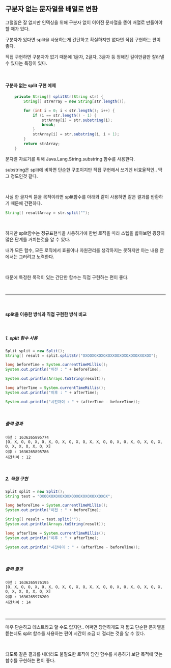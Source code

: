 ## 구분자 없는 문자열을 배열로 변환 

그럴일은 잘 없지만 인덱싱을 위해 구분자 없이 이어진 문자열을 뜯어 배열로 만들어야 할 때가 있다.

구분자가 있다면 split을 사용하는게 간단하고 확실하지만 없다면 직접 구현하는 편이 좋다.

 직접 구현하면 구분자가 없기 때문에 1글자, 2글자, 3글자 등 정해진 길이만큼만 잘라낼 수 있다는 특징이 있다.

<br />

#### 구분자 없는 split 구현 예제

```java
    private String[] splitStr(String str) {
        String[] strArray = new String[str.length()];

        for (int i = 0; i < str.length(); i++) {
            if (i == str.length() - 1) {
                strArray[i] = str.substring(i);
                break;
            }
            strArray[i] = str.substring(i, i + 1);
        }
        return strArray;
    }
```

문자열 자르기를 위해 Java.Lang.String.substring 함수를 사용한다.

substring은 split에 비하면 단순한 구조이지만 직접 구현해서 쓰기엔 비효율적인.. 딱 그 정도인것 같다.

<br />

사실 한 글자씩 뜯을 목적이라면 split함수를 아래와 같이 사용하면 같은 결과를 반환하기 때문에 간편하다.

```java
String[] resultArray = str.split("");
```

<br />

하지만 split함수는 정규표현식을 사용하기에 한번 로직을 따라 스텝을 밟아보면 굉장히 많은 단계를 거치는것을 알 수 있다. 

내가 모든 함수, 모든 로직에서 효율이나 자원관리를 생각하지는 못하지만 아는 내용 안에서는 그러려고 노력한다.

<br />

때문에 특정한 목적이 있는 간단한 함수는 직접 구현하는 편이 좋다.

<br />

<hr />

<br />

#### split을 이용한 방식과 직접 구현한 방식 비교

<br />

##### 1. split 함수 사용

```java
Split split = new Split();
String[] result = split.splitStr("OXOOXOXOXOXOXXOOXOXOXOXOXXOXOX");

long beforeTime = System.currentTimeMillis();
System.out.println("이전 : " + beforeTime);

System.out.println(Arrays.toString(result));

long afterTime = System.currentTimeMillis();
System.out.println("이후 : " + afterTime);

System.out.println("시간차이 : " + (afterTime - beforeTime));
```

<br />

##### 출력 결과

```shell
이전 : 1636265895774
[O, X, O, O, X, O, X, O, X, O, X, O, X, X, O, O, X, O, X, O, X, O, X, O, X, X, O, X, O, X]
이후 : 1636265895786
시간차이 : 12
```

<br />

##### 2. 직접 구현

```java
Split split = new Split();
String test = "OXOOXOXOXOXOXXOOXOXOXOXOXXOXOX";

long beforeTime = System.currentTimeMillis();
System.out.println("이전 : " + beforeTime);

String[] result = test.split("");
System.out.println(Arrays.toString(result));

long afterTime = System.currentTimeMillis();
System.out.println("이후 : " + afterTime);

System.out.println("시간차이 : " + (afterTime - beforeTime));
```

<br />

##### 출력 결과

```shell
이전 : 1636265976195
[O, X, O, O, X, O, X, O, X, O, X, O, X, X, O, O, X, O, X, O, X, O, X, O, X, X, O, X, O, X]
이후 : 1636265976209
시간차이 : 14
```

<br />

<hr />

매우 단순하고 테스트라고 할 수도 없지만.. 어쩌면 당연하게도 저 짧고 단순한 문자열을 뜯는데도 split 함수를 사용하는 편이 시간이 조금 더 걸리는 것을 알 수 있다.

<br />

되도록 같은 결과를 내더라도 불필요한 로직이 담긴 함수를 사용하기 보단 목적에 맞는 함수를 구현하는 편이 좋다.
